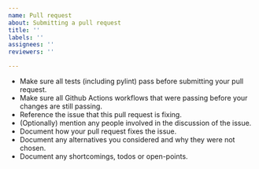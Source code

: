 ```yaml
---
name: Pull request
about: Submitting a pull request
title: ''
labels: ''
assignees: ''
reviewers: ''

---
```


- Make sure all tests (including pylint) pass before submitting your pull request.
- Make sure all Github Actions workflows that were passing before your changes are still passing.
- Reference the issue that this pull request is fixing.
- (Optionally) mention any people involved in the discussion of the issue.
- Document how your pull request fixes the issue.
- Document any alternatives you considered and why they were not chosen.
- Document any shortcomings, todos or open-points.
